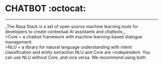 <h1>CHATBOT :octocat:</h1>
<h4USING RASA-NLU</h4>
<hr style
<br/>
_The Rasa Stack is a set of open source machine learning tools for developers to create contextual AI assistants and chatbots:_<br/>
>Core = a chatbot framework with machine learning-based dialogue management.<br/>
>NLU = a library for natural language understanding with intent classification and entity extraction NLU and Core are >independent. You can use NLU without Core, and vice versa. We recommend using both.
